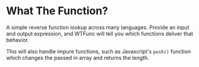 # What The Function?

A simple reverse function lookup across many languages. Provide an input and output expression, and WTFunc will tell you
which functions deliver that behavior.

This will also handle impure functions, such as Javascript's `push()` function which changes the passed in array and returns the length.
